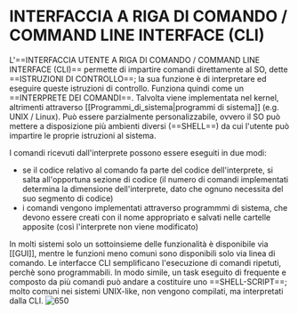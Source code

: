 # INTERFACCIA A RIGA DI COMANDO / COMMAND LINE INTERFACE (CLI)
L'==INTERFACCIA UTENTE A RIGA DI COMANDO / COMMAND LINE INTERFACE (CLI)== permette di impartire comandi direttamente al SO, dette ==ISTRUZIONI DI CONTROLLO==; la sua funzione è di interpretare ed eseguire queste istruzioni di controllo. Funziona quindi come un ==INTERPRETE DEI COMANDI==.
Talvolta viene implementata nel kernel, altrimenti attraverso [[Programmi_di_sistema|programmi di sistema]] (e.g. UNIX / Linux). Può essere parzialmente personalizzabile, ovvero il SO può mettere a disposizione più ambienti diversi (==SHELL==) da cui l'utente può impartire le proprie istruzioni al sistema.

I comandi ricevuti dall'interprete possono essere eseguiti in due modi:
- se il codice relativo al comando fa parte del codice dell'interprete, si salta all'opportuna sezione di codice (il numero di comandi implementati determina la dimensione dell'interprete, dato che ognuno necessita del suo segmento di codice)
- i comandi vengono implementati attraverso programmmi di sistema, che devono essere creati con il nome appropriato e salvati nelle cartelle apposite (così l'interprete non viene modificato)

In molti sistemi solo un sottoinsieme delle funzionalità è disponibile via [[GUI]], mentre le funzioni meno comuni sono disponibili solo via linea di comando.
Le interfacce CLI semplificano l'esecuzione di comandi ripetuti, perchè sono programmabili. In modo simile, un task eseguito di frequente e composto da più comandi può andare a costituire uno ==SHELL-SCRIPT==; molto comuni nei sistemi UNIX-like, non vengono compilati, ma interpretati dalla CLI.
![650](cli.png)